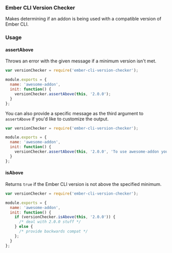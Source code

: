### Ember CLI Version Checker

Makes determining if an addon is being used with a compatible version of Ember CLI.

### Usage

#### assertAbove

Throws an error with the given message if a minimum version isn't met.

```javascript
var versionChecker = require('ember-cli-version-checker');

module.exports = {
  name: 'awesome-addon',
  init: function() {
    versionChecker.assertAbove(this, '2.0.0');
  }
};
```

You can also provide a specific message as the third argument to `assertAbove` if you'd like to customize the output.

```javascript
var versionChecker = require('ember-cli-version-checker');

module.exports = {
  name: 'awesome-addon',
  init: function() {
    versionChecker.assertAbove(this, '2.0.0', 'To use awesome-addon you must have ember-cli 2.0.0');
  }
};
```

#### isAbove

Returns `true` if the Ember CLI version is not above the specified minimum.

```javascript
var versionChecker = require('ember-cli-version-checker');

module.exports = {
  name: 'awesome-addon',
  init: function() {
    if (versionChecker.isAbove(this, '2.0.0')) {
      /* deal with 2.0.0 stuff */
    } else {
      /* provide backwards compat */
    };
  }
};
```

